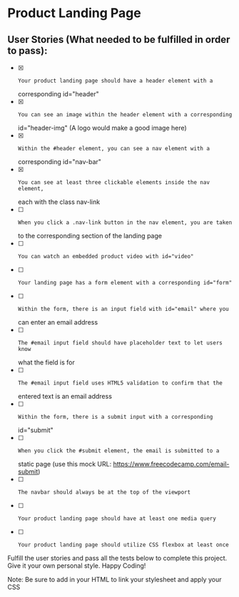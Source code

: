 # Product Landing Page

## User Stories (What needed to be fulfilled in order to pass):


- [x]     Your product landing page should have a header element with a
  corresponding id="header"
- [x]     You can see an image within the header element with a corresponding
  id="header-img" (A logo would make a good image here)
- [x]     Within the #header element, you can see a nav element with a
  corresponding id="nav-bar"
- [x]     You can see at least three clickable elements inside the nav element,
  each with the class nav-link
- [ ]     When you click a .nav-link button in the nav element, you are taken
  to the corresponding section of the landing page
- [ ]     You can watch an embedded product video with id="video"
- [ ]     Your landing page has a form element with a corresponding id="form"
- [ ]     Within the form, there is an input field with id="email" where you
  can enter an email address
- [ ]     The #email input field should have placeholder text to let users know
  what the field is for
- [ ]     The #email input field uses HTML5 validation to confirm that the
  entered text is an email address
- [ ]     Within the form, there is a submit input with a corresponding
  id="submit"
- [ ]     When you click the #submit element, the email is submitted to a
  static page (use this mock URL: https://www.freecodecamp.com/email-submit)
- [ ]     The navbar should always be at the top of the viewport
- [ ]     Your product landing page should have at least one media query
- [ ]     Your product landing page should utilize CSS flexbox at least once

Fulfill the user stories and pass all the tests below to complete this project. Give it your own personal style. Happy Coding!

Note: Be sure to add <link rel="stylesheet" href="styles.css"> in your HTML to link your stylesheet and apply your CSS
